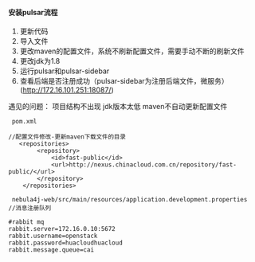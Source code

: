 
#### 安装pulsar流程
1. 更新代码
2. 导入文件
3. 更改maven的配置文件，系统不刷新配置文件，需要手动不断的刷新文件
4. 更改jdk为1.8
5. 运行pulsar和pulsar-sidebar
6. 查看后端是否注册成功（pulsar-sidebar为注册后端文件，微服务）(http://172.16.101.251:18087/)


遇见的问题： 项目结构不出现
jdk版本太低
maven不自动更新配置文件


```
 pom.xml

//配置文件修改-更新maven下载文件的目录
   <repositories>
        <repository>
            <id>fast-public</id>
            <url>http://nexus.chinacloud.com.cn/repository/fast-public/</url>
        </repository>
    </repositories>
```


```
 nebula4j-web/src/main/resources/application.development.properties
//消息注册队列

#rabbit mq
rabbit.server=172.16.0.10:5672
rabbit.username=openstack
rabbit.password=huacloudhuacloud
rabbit.message.queue=cai
```